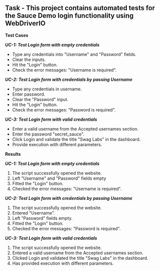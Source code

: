 ## Task - This project contains automated tests for the Sauce Demo login functionality using WebDriverIO

**Test Cases**

***UC-1: Test Login form with empty credentials***
- Type any credentials into "Username" and "Password" fields.
- Clear the inputs.
- Hit the "Login" button.
- Check the error messages: "Username is required".

***UC-2: Test Login form with credentials by passing Username***
- Type any credentials in username.
- Enter password.
- Clear the "Password" input.
- Hit the "Login" button.
- Check the error messages: "Password is required".

***UC-3: Test Login form with valid credentials***
- Enter a valid username from the Accepted usernames section.
- Enter the password "secret_sauce".
- Click Login and validate the title "Swag Labs" in the dashboard.
- Provide execution with different parameters.

**Results**

***UC-1: Test Login form with empty credentials***
1. The script successfully opened the website.
2. Left "Username" and "Password" fields empty
3. Fitted the "Login" button.
4. Checked the error messages: "Username is required".

***UC-2: Test Login form with credentials by passing Username***
1. The script successfully opened the website.
2. Entered "Username".
3. Left "Password" fields empty.
4. Fitted the "Login" button.
5. Checked the error messages: "Password is required".

***UC-3: Test Login form with valid credentials***
1. The script successfully opened the website.
2. Entered a valid username from the Accepted usernames section.
3. Clicked Login and validated the title "Swag Labs" in the dashboard.
4. Has provided execution with different parameters.